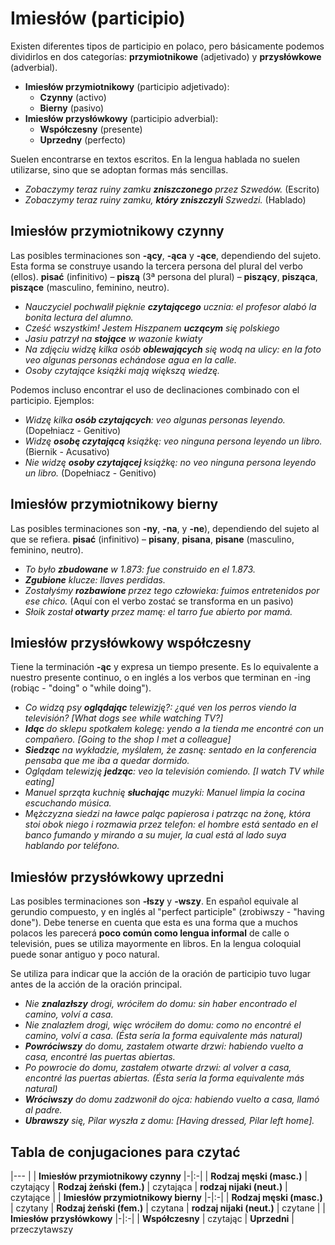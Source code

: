 Imiesłów (participio)
=====================

Existen diferentes tipos de participio en polaco, pero básicamente podemos
dividirlos en dos categorías: **przymiotnikowe** (adjetivado) y
**przysłówkowe** (adverbial).

* **Imiesłów przymiotnikowy** (participio adjetivado):
  * **Czynny** (activo)
  * **Bierny** (pasivo)
* **Imiesłów przysłówkowy** (participio adverbial):
  * **Współczesny** (presente)
  * **Uprzedny** (perfecto)

Suelen encontrarse en textos escritos. En la lengua hablada no suelen
utilizarse, sino que se adoptan formas más sencillas.

* *Zobaczymy teraz ruiny zamku **zniszczonego** przez Szwedów.* (Escrito)
* *Zobaczymy teraz ruiny zamku, **który zniszczyli** Szwedzi.* (Hablado)


Imiesłów przymiotnikowy czynny
------------------------------

Las posibles terminaciones son **-ący**, **-ąca** y **-ące**, dependiendo
del sujeto. Esta forma se construye usando la tercera persona del plural
del verbo (ellos). **pisać** (infinitivo) – **piszą** (3ª persona del
plural) – **piszący**, **pisząca**, **piszące** (masculino, feminino,
neutro).

* *Nauczyciel pochwalił pięknie **czytającego** ucznia: el profesor alabó
  la bonita lectura del alumno.*
* *Cześć wszystkim! Jestem Hiszpanem **uczącym** się polskiego*
* *Jasiu patrzył na **stojące** w wazonie kwiaty*
* *Na zdjęciu widzę kilka osób **oblewających** się wodą na ulicy: en la foto
  veo algunas personas echándose agua en la calle.*
* *Osoby czytające książki mają większą wiedzę.*

Podemos incluso encontrar el uso de declinaciones combinado con el
participio. Ejemplos:

* *Widzę kilka **osób czytających**: veo algunas personas leyendo.*
  (Dopełniacz - Genitivo)
* *Widzę **osobę czytającą** książkę: veo ninguna persona leyendo un libro.*
  (Biernik - Acusativo)
* *Nie widzę **osoby czytającej** książkę: no veo ninguna persona leyendo un
  libro.* (Dopełniacz - Genitivo)


Imiesłów przymiotnikowy bierny
------------------------------

Las posibles terminaciones son **-ny**, **-na**, y **-ne**), dependiendo
del sujeto al que se refiera. **pisać** (infinitivo) – **pisany**,
**pisana**, **pisane** (masculino, feminino, neutro).

* *To było **zbudowane** w 1.873: fue construido en el 1.873.*
* ***Zgubione** klucze: llaves perdidas.*
* *Zostałyśmy **rozbawione** przez tego człowieka: fuimos entretenidos por ese
  chico.* (Aquí con el verbo zostać se transforma en un pasivo)
* *Słoik został **otwarty** przez mamę: el tarro fue abierto por mamá.*


Imiesłów przysłówkowy współczesny
---------------------------------

Tiene la terminación **-ąc** y expresa un tiempo presente. Es lo equivalente a
nuestro presente continuo, o en inglés a los verbos que terminan en -ing
(robiąc - "doing" o "while doing").

* *Co widzą psy **oglądając** telewizję?: ¿qué ven los perros viendo la
  televisión? [What dogs see while watching TV?]*
* ***Idąc** do sklepu spotkałem kolegę: yendo a la tienda me encontré con un
  compañero. [Going to the shop I met a colleague]*
* ***Siedząc** na wykładzie, myślałem, że zasnę: sentado en la conferencia
  pensaba que me iba a quedar dormido.*
* *Oglądam telewizję **jedząc**: veo la televisión comiendo. [I watch
  TV while eating]*
* *Manuel sprząta kuchnię **słuchając** muzyki: Manuel limpia la cocina
  escuchando música.*
* *Mężczyzna siedzi na ławce paląc papierosa i patrząc na żonę, która stoi obok
  niego i rozmawia przez telefon: el hombre está sentado en el banco fumando
  y mirando a su mujer, la cual está al lado suya hablando por teléfono.*

Imiesłów przysłówkowy uprzedni
-------------------------------

Las posibles terminaciones son **-łszy** y **-wszy**. En español equivale al
gerundio compuesto, y en inglés al "perfect participle" (zrobiwszy -
"having done"). Debe tenerse en cuenta que esta es una forma que a muchos
polacos les parecerá **poco común como lengua informal** de calle o
televisión, pues se utiliza mayormente en libros. En la lengua coloquial puede
sonar antiguo y poco natural.

Se utiliza para indicar que la acción de la oración de participio tuvo lugar
antes de la acción de la oración principal.

* *Nie **znalazłszy** drogi, wróciłem do domu: sin haber encontrado el
  camino, volví a casa.*
* *Nie znalazłem drogi, więc wróciłem do domu: como no encontré el camino,
  volví a casa. (Ésta sería la forma equivalente más natural)*
* ***Powróciwszy** do domu, zastałem otwarte drzwi: habiendo vuelto a casa,
  encontré las puertas abiertas.*
* *Po powrocie do domu, zastałem otwarte drzwi: al volver a casa, encontré
  las puertas abiertas. (Ésta sería la forma equivalente más natural)*
* ***Wróciwszy** do domu zadzwonił do ojca: habiendo vuelto a casa, llamó
  al padre.*
* ***Ubrawszy** się, Pilar wyszła z domu: [Having dressed, Pilar left home].*


Tabla de conjugaciones para czytać
----------------------------------

|---
| | **Imiesłów przymiotnikowy czynny**
|-|:-|
| **Rodzaj męski (masc.)** | czytający
| **Rodzaj żeński (fem.)** | czytająca
| **rodzaj nijaki (neut.)** | czytające
| | **Imiesłów przymiotnikowy bierny**
|-|:-|
| **Rodzaj męski (masc.)** | czytany
| **Rodzaj żeński (fem.)** | czytana
| **rodzaj nijaki (neut.)** | czytane
| | **Imiesłów przysłówkowy**
|-|:-|
| **Współczesny** | czytając
| **Uprzedni** | przeczytawszy
